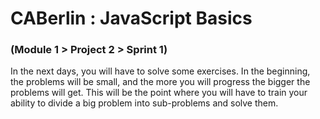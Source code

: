 # CABerlin : JavaScript Basics
### (Module 1 > Project 2 > Sprint 1)

In the next days, you will have to solve some exercises. In the beginning, the problems will be small, and the more you will progress the bigger the problems will get. This will be the point where you will have to train your ability to divide a big problem into sub-problems and solve them.

